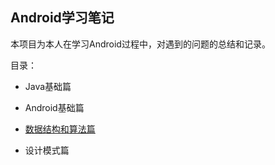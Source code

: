 ## Android学习笔记
本项目为本人在学习Android过程中，对遇到的问题的总结和记录。

目录：

* Java基础篇

* Android基础篇

* [数据结构和算法篇](https://github.com/zy654781296/Notes/blob/master/%E6%95%B0%E6%8D%AE%E7%BB%93%E6%9E%84%E4%B8%8E%E7%AE%97%E6%B3%95/md/%E6%95%B0%E6%8D%AE%E7%BB%93%E6%9E%84%E4%B8%8E%E7%AE%97%E6%B3%95.md)

* 设计模式篇

